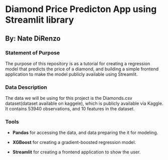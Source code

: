 # Diamond Price Predicton App using Streamlit library #

## By: Nate DiRenzo ##

### Statement of Purpose ###

The purpose of this repository is as a tutorial for creating a regression model that predicts the price of a diamond, and building a simple frontend application to make the model publicly available using Streamlit.

### Data Description ###

The data we will be using for this project is the Diamonds.csv dataset(dataset available on kaggele), which is publicly available via Kaggle. It contains 53940 observations, and 10 features in the dataset.

### Tools ###

- **Pandas** for accessing the data, and data preparing the it for modeling.

- **XGBoost** for creating a gradient-boosted regression model.

- **Streamlit** for creating a frontend application to show the user.
